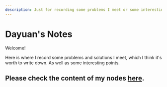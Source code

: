 ```yaml
---
description: Just for recording some problems I meet or some interesting Notes.
---
```


# Dayuan's Notes

Welcome!

Here is where I record some problems and solutions I meet, which I think it's worth to write down. As well as some interesting points.

## Please check the **content** of my nodes [**here**](https://github.com/DayuanTan/dayuanNotes/blob/master/SUMMARY.md).

